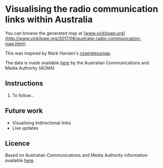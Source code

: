 # Visualising the radio communication links within Australia

You can browse the generated map at [www.vickilowe.org](http://www.vickilowe.org/2017/08/australia-radio-communication-map.html).

This was inspired by Mark Hansen's [nzwirelessmap](https://github.com/mhansen/nzwirelessmap).

The data is made available [here](http://www.acma.gov.au/Industry/Spectrum/Radiocomms-licensing/Register-of-radiocommunications-licences/radiocomms-licence-data) by the Australian Communications and Media Authority (ACMA)

## Instructions

1. To follow...

## Future work

* Visualising bidirectional links
* Live updates

## Licence
Based on Australian Communications and Media Authority information available [here](http://www.acma.gov.au/Industry/Spectrum/Radiocomms-licensing/Register-of-radiocommunications-licences/radiocomms-licence-data).
